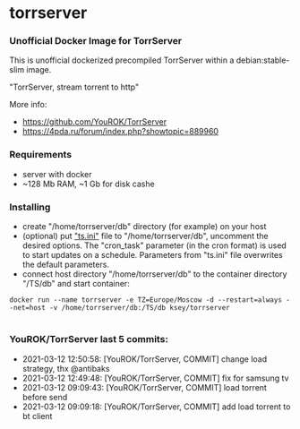 # torrserver
### Unofficial Docker Image for TorrServer

This is unofficial dockerized precompiled TorrServer within a debian:stable-slim image.

"TorrServer, stream torrent to http"

More info:
- https://github.com/YouROK/TorrServer
- https://4pda.ru/forum/index.php?showtopic=889960

### Requirements

* server with docker
* ~128 Mb RAM, ~1 Gb for disk cashe 

### Installing

- сreate "/home/torrserver/db" directory (for example) on your host
- (optional) put ["ts.ini"](https://raw.githubusercontent.com/MrKsey/torrserver/master/ts.ini) file to "/home/torrserver/db", uncomment the desired options. The "cron_task" parameter (in the cron format) is used to start updates on a schedule. Parameters from "ts.ini" file overwrites the default parameters.
- connect host directory "/home/torrserver/db" to the container directory "/TS/db" and start container:
```
docker run --name torrserver -e TZ=Europe/Moscow -d --restart=always --net=host -v /home/torrserver/db:/TS/db ksey/torrserver
```





























# #
### YouROK/TorrServer last 5 commits:
* 2021-03-12 12:50:58: [YouROK/TorrServer, COMMIT] change load strategy, thx @antibaks
* 2021-03-12 12:49:48: [YouROK/TorrServer, COMMIT] fix for samsung tv
* 2021-03-12 09:09:43: [YouROK/TorrServer, COMMIT] load torrent before send
* 2021-03-12 09:09:18: [YouROK/TorrServer, COMMIT] add load torrent to bt client
